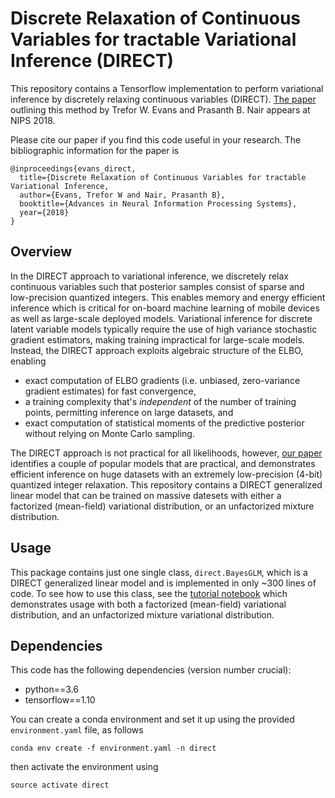# Discrete Relaxation of Continuous Variables for tractable Variational Inference (DIRECT)
This repository contains a Tensorflow implementation to perform variational inference by discretely relaxing continuous variables (DIRECT).
[The paper](https://arxiv.org/abs/1809.04279) outlining this method by Trefor W. Evans and Prasanth B. Nair appears at NIPS 2018.

Please cite our paper if you find this code useful in your research. The bibliographic information for the paper is
```
@inproceedings{evans_direct,
  title={Discrete Relaxation of Continuous Variables for tractable Variational Inference,
  author={Evans, Trefor W and Nair, Prasanth B},
  booktitle={Advances in Neural Information Processing Systems},
  year={2018}
}
```

## Overview
In the DIRECT approach to variational inference, we discretely relax continuous variables such that posterior samples consist of sparse and low-precision quantized integers.
This enables memory and energy efficient inference which is critical for on-board machine learning of mobile devices as well as large-scale deployed models.
Variational inference for discrete latent variable models typically require the use of high variance stochastic gradient estimators, making training impractical for large-scale models.
Instead, the DIRECT approach exploits algebraic structure of the ELBO, enabling
* exact computation of ELBO gradients (i.e. unbiased, zero-variance gradient estimates) for fast convergence,
* a training complexity that's *independent* of the number of training points, permitting inference on large datasets, and
* exact computation of statistical moments of the predictive posterior without relying on Monte Carlo sampling.

The DIRECT approach is not practical for all likelihoods, however, [our paper](https://arxiv.org/abs/1809.04279) identifies a couple of popular models that are practical,
and demonstrates efficient inference on huge datasets with an extremely low-precision (4-bit) quantized integer relaxation.
This repository contains a DIRECT generalized linear model that can be trained on massive datesets with either a factorized (mean-field) variational distribution, or an unfactorized mixture distribution.

## Usage
This package contains just one single class, `direct.BayesGLM`, which is a DIRECT generalized linear model and is implemented in only ~300 lines of code.
To see how to use this class, see the [tutorial notebook](/tutorial.ipynb) which demonstrates usage with both a factorized (mean-field) variational distribution, and an unfactorized mixture variational distribution.

## Dependencies
This code has the following dependencies (version number crucial):
* python==3.6
* tensorflow==1.10

You can create a conda environment and set it up using the provided `environment.yaml` file, as follows
```
conda env create -f environment.yaml -n direct
```
then activate the environment using
```
source activate direct
```
